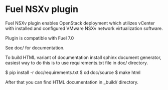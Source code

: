 Fuel NSXv plugin
================

Fuel NSXv plugin enables OpenStack deployment which utilizes vCenter with
installed and configured VMware NSXv network virtualization software.

Plugin is compatible with Fuel 7.0

See doc/ for documentation.

To build HTML variant of documentation install sphinx document generator,
easiest way to do this is to use requirements.txt file in doc/ directory.

  $ pip install -r doc/requirements.txt
  $ cd doc/source
  $ make html

After that you can find HTML documentation in _build/ directory.
